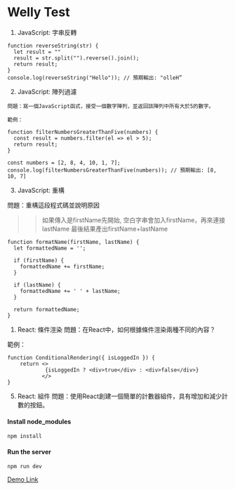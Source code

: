 # Welly Test

1. JavaScript: 字串反轉
   
```
function reverseString(str) {
  let result = ""
  result = str.split("").reverse().join();
  return result;
}
console.log(reverseString("Hello")); // 預期輸出: "olleH”
```

2. JavaScript: 陣列過濾
   
```
問題：寫一個JavaScript函式，接受一個數字陣列，並返回該陣列中所有大於5的數字。 

範例：

function filterNumbersGreaterThanFive(numbers) {
  const result = numbers.filter(el => el > 5);
  return result;
}

const numbers = [2, 8, 4, 10, 1, 7];
console.log(filterNumbersGreaterThanFive(numbers)); // 預期輸出: [8, 10, 7]
```

3. JavaScript: 重構
   
問題：重構這段程式碼並說明原因
>>如果傳入是firstName先開始, 空白字串會加入firstName，再來連接lastName
>>最後結果產出firstName+lastName

```
function formatName(firstName, lastName) {
  let formattedName = '';

  if (firstName) {
    formattedName += firstName;
  }

  if (lastName) {
    formattedName += ' ' + lastName;
  }

  return formattedName;
}
```

1. React: 條件渲染
問題：在React中，如何根據條件渲染兩種不同的內容？

範例：
```
function ConditionalRendering({ isLoggedIn }) {
    return <>
            {isLoggedIn ? <div>true</div> : <div>false</div>}
           </>
}
```

5. React: 組件
問題：使用React創建一個簡單的計數器組件，具有增加和減少計數的按鈕。

#### Install node_modules
```
npm install 
```

#### Run the server
```
npm run dev
```

[Demo Link](https://welly-five.vercel.app )

